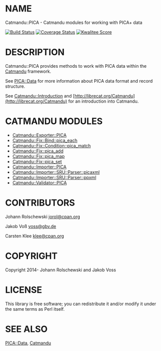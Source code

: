 # NAME

Catmandu::PICA - Catmandu modules for working with PICA+ data

[![Build Status](https://travis-ci.org/gbv/Catmandu-PICA.png)](https://travis-ci.org/gbv/Catmandu-PICA)
[![Coverage Status](https://coveralls.io/repos/gbv/Catmandu-PICA/badge.png?branch=master)](https://coveralls.io/r/gbv/Catmandu-PICA?branch=master)
[![Kwalitee Score](http://cpants.cpanauthors.org/dist/Catmandu-PICA.png)](http://cpants.cpanauthors.org/dist/Catmandu-PICA)

# DESCRIPTION

Catmandu::PICA provides methods to work with PICA data within the [Catmandu](https://metacpan.org/pod/Catmandu)
framework.  

See [PICA::Data](https://metacpan.org/pod/PICA::Data) for more information about PICA data format and record
structure.

See [Catmandu::Introduction](https://metacpan.org/pod/Catmandu::Introduction) and [http://librecat.org/Catmandu](http://librecat.org/Catmandu) for an
introduction into Catmandu.

# CATMANDU MODULES

- [Catmandu::Exporter::PICA](https://metacpan.org/pod/Catmandu::Exporter::PICA)
- [Catmandu::Fix::Bind::pica\_each](https://metacpan.org/pod/Catmandu::Fix::Bind::pica_each)
- [Catmandu::Fix::Condition::pica\_match](https://metacpan.org/pod/Catmandu::Fix::Condition::pica_match)
- [Catmandu::Fix::pica\_add](https://metacpan.org/pod/Catmandu::Fix::pica_add)
- [Catmandu::Fix::pica\_map](https://metacpan.org/pod/Catmandu::Fix::pica_map)
- [Catmandu::Fix::pica\_set](https://metacpan.org/pod/Catmandu::Fix::pica_set)
- [Catmandu::Importer::PICA](https://metacpan.org/pod/Catmandu::Importer::PICA)
- [Catmandu::Importer::SRU::Parser::picaxml](https://metacpan.org/pod/Catmandu::Importer::SRU::Parser::picaxml)
- [Catmandu::Importer::SRU::Parser::ppxml](https://metacpan.org/pod/Catmandu::Importer::SRU::Parser::ppxml)
- [Catmandu::Validator::PICA](https://metacpan.org/pod/Catmandu::Validator::PICA)

# CONTRIBUTORS

Johann Rolschewski <jorol@cpan.org>

Jakob Voß <voss@gbv.de>

Carsten Klee <klee@cpan.org>

# COPYRIGHT

Copyright 2014- Johann Rolschewski and Jakob Voss

# LICENSE

This library is free software; you can redistribute it and/or modify it under
the same terms as Perl itself.

# SEE ALSO

[PICA::Data](https://metacpan.org/pod/PICA::Data), [Catmandu](https://metacpan.org/pod/Catmandu)
